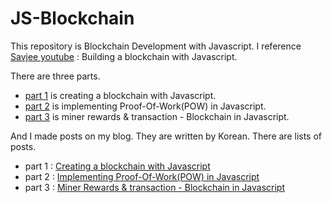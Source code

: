 # JS-Blockchain

  This repository is Blockchain Development  with Javascript. I reference [Savjee youtube](https://www.youtube.com/channel/UCnxrdFPXJMeHru_b4Q_vTPQ) : Building a blockchain with Javascript.

  There are three parts.

  * [part 1](https://www.youtube.com/watch?v=zVqczFZr124&list=PLzvRQMJ9HDiTqZmbtFisdXFxul5k0F-Q4) is creating a blockchain with Javascript.
  * [part 2](https://www.youtube.com/watch?v=HneatE69814&list=PLzvRQMJ9HDiTqZmbtFisdXFxul5k0F-Q4&index=2) is implementing Proof-Of-Work(POW) in Javascript.
  * [part 3](https://www.youtube.com/watch?v=fRV6cGXVQ4I&index=3&list=PLzvRQMJ9HDiTqZmbtFisdXFxul5k0F-Q4) is miner rewards & transaction - Blockchain in Javascript.

  And I made posts on my blog. They are written by Korean. There are lists of posts.

  * part 1 : [Creating a blockchain with Javascript](https://qpakzk.github.io/software/2018/02/10/Blockchain-Building-a-blockchain-with-Javascript-Part-1/)
  * part 2 : [Implementing Proof-Of-Work(POW) in Javascript](https://qpakzk.github.io/software/2018/02/10/Blockchain-Building-a-blockchain-with-Javascript-Part-2/)
  * part 3 : [Miner Rewards & transaction - Blockchain in Javascript](https://qpakzk.github.io/software/2018/02/10/Blockchain-Building-a-blockchain-with-Javascript-Part-3/)
